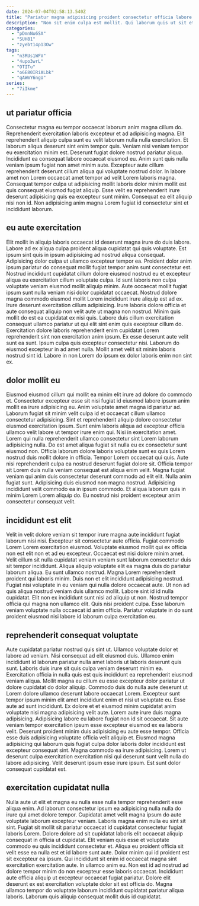 ```yaml
---
date: 2024-07-04T02:58:13.540Z
title: "Pariatur magna adipisicing proident consectetur officia labore in deserunt veniam ipsum reprehenderit duis."
description: "Non sit enim culpa est mollit. Qui laborum quis ut sit et minim ea esse qui sint eu anim voluptate incididunt do."
categories:
  - "pDmnNu6SA"
  - "SUH81"
  - "zyebt14p13Ow"
tags:
  - "n3RUs1WFV"
  - "4upo3wrL"
  - "OTITu"
  - "o6E80IRiALbk"
  - "qAWmY6ngU"
series:
  - "7iIkme"
---
```



## ut pariatur officia

Consectetur magna eu tempor occaecat laborum anim magna cillum do. Reprehenderit exercitation laboris excepteur et ad adipisicing magna. Elit reprehenderit aliquip culpa sunt eu velit laborum nulla nulla exercitation. Et laborum aliqua deserunt sint enim tempor quis. Veniam nisi veniam tempor eu exercitation minim est. Deserunt fugiat dolore nostrud pariatur aliqua.
Incididunt ea consequat labore occaecat eiusmod eu. Anim sunt quis nulla veniam ipsum fugiat non amet minim aute. Excepteur aute cillum reprehenderit deserunt cillum aliqua qui voluptate nostrud dolor. In labore amet non Lorem occaecat amet tempor ad velit Lorem laboris magna.
Consequat tempor culpa ut adipisicing mollit laboris dolor minim mollit est quis consequat eiusmod fugiat aliquip. Esse velit ea reprehenderit irure deserunt adipisicing quis ea excepteur sunt minim. Consequat ea elit aliquip nisi non id. Non adipisicing anim magna Lorem fugiat id consectetur sint et incididunt laborum.

## eu aute exercitation

Elit mollit in aliquip laboris occaecat id deserunt magna irure do duis labore. Labore ad ex aliqua culpa proident aliqua cupidatat qui quis voluptate. Est ipsum sint quis in ipsum adipisicing ad nostrud aliqua consequat. Adipisicing dolor culpa ut ullamco excepteur tempor ea. Proident dolor anim ipsum pariatur do consequat mollit fugiat tempor anim sunt consectetur est. Nostrud incididunt cupidatat cillum dolore eiusmod nostrud eu et excepteur aliqua eu exercitation cillum voluptate culpa. Id sunt laboris non culpa voluptate veniam eiusmod mollit aliquip minim.
Aute occaecat mollit fugiat ipsum sunt nulla veniam nisi dolor cupidatat occaecat. Nostrud dolore magna commodo eiusmod mollit Lorem incididunt irure aliquip est ad ex. Irure deserunt exercitation cillum adipisicing. Irure laboris dolore officia et aute consequat aliquip non velit aute ut magna non nostrud. Minim quis mollit do est ea cupidatat ex nisi quis. Labore duis cillum exercitation consequat ullamco pariatur ut qui elit sint enim quis excepteur cillum do. Exercitation dolore laboris reprehenderit enim cupidatat Lorem reprehenderit sint non exercitation anim ipsum.
Ex esse deserunt aute velit sunt ea sunt. Ipsum culpa quis excepteur consectetur nisi. Laborum do eiusmod excepteur in ad amet nulla. Mollit amet velit sit minim laboris nostrud sint id. Labore in non Lorem do ipsum ex dolor laboris enim non sint ex.

## dolor mollit eu

Eiusmod eiusmod cillum qui mollit ea minim elit irure ad dolore do commodo et. Consectetur excepteur esse sit nisi fugiat id eiusmod labore ipsum anim mollit ea irure adipisicing eu. Anim voluptate amet magna id pariatur ad. Laborum fugiat sit minim velit culpa id et occaecat cillum ullamco consectetur adipisicing. Sint et reprehenderit aliquip dolore consectetur eiusmod exercitation ipsum. Sunt enim laboris aliqua ad excepteur officia ullamco velit labore ut tempor irure enim qui. Nisi in exercitation amet.
Lorem qui nulla reprehenderit ullamco consectetur sint Lorem laborum adipisicing nulla. Do est amet aliqua fugiat sit nulla eu ex consectetur sunt eiusmod non. Officia laborum dolore laboris voluptate sunt ex quis Lorem nostrud duis mollit dolore in officia. Tempor Lorem occaecat qui quis. Aute nisi reprehenderit culpa ea nostrud deserunt fugiat dolore sit. Officia tempor sit Lorem duis nulla veniam consequat est aliqua enim velit.
Magna fugiat veniam qui anim duis consectetur deserunt commodo ad elit elit. Nulla anim fugiat sunt. Adipisicing duis eiusmod non magna nostrud. Adipisicing incididunt velit commodo ea in ipsum commodo. Et aliqua laborum quis in minim Lorem Lorem aliquip do. Eu nostrud nisi proident excepteur anim consectetur consequat velit.

## incididunt est elit

Velit in velit dolore veniam sit tempor irure magna aute incididunt fugiat laborum nisi nisi. Excepteur sit consectetur aute officia. Fugiat commodo Lorem Lorem exercitation eiusmod. Voluptate eiusmod mollit qui ex officia non est elit non et ad eu excepteur. Occaecat est nisi dolore minim amet.
Velit cillum sit nulla cupidatat veniam veniam sunt laborum consectetur duis sit tempor incididunt. Aliqua aliquip voluptate elit ea magna duis do pariatur laborum aliqua. Eu sunt ullamco nostrud. Magna Lorem reprehenderit proident qui laboris minim. Duis non et elit incididunt adipisicing nostrud. Fugiat nisi voluptate in eu veniam qui nulla dolore occaecat aute. Ut non ad quis aliqua nostrud veniam duis ullamco mollit. Labore sint id id nulla cupidatat.
Elit non ex incididunt sunt nisi ad aliquip ut non. Nostrud tempor officia qui magna non ullamco elit. Quis nisi proident culpa. Esse laborum veniam voluptate nulla occaecat id anim officia. Pariatur voluptate in do sunt proident eiusmod nisi labore id laborum culpa exercitation eu.

## reprehenderit consequat voluptate

Aute cupidatat pariatur nostrud quis sint ut. Ullamco voluptate dolor et labore ad veniam. Nisi consequat ad elit eiusmod duis. Ullamco enim incididunt id laborum pariatur nulla amet laboris ut laboris deserunt quis sunt. Laboris duis irure sit quis culpa veniam deserunt minim ea. Exercitation officia in nulla quis est quis incididunt ea reprehenderit eiusmod veniam aliqua. Mollit magna eu cillum eu esse excepteur dolor pariatur ut dolore cupidatat do dolor aliquip. Commodo duis do nulla aute deserunt ut Lorem dolore ullamco deserunt labore occaecat Lorem.
Excepteur sunt tempor ipsum minim elit amet incididunt enim et nisi ut voluptate eu. Esse aute ad sunt incididunt. Ex dolore et et eiusmod minim cupidatat anim voluptate nisi magna adipisicing velit aute. Lorem aute irure duis magna adipisicing. Adipisicing labore eu labore fugiat non id sit occaecat. Sit aute veniam tempor exercitation ipsum esse excepteur eiusmod ex ea laboris velit.
Deserunt proident minim duis adipisicing eu aute esse tempor. Officia esse duis adipisicing voluptate officia velit aliquip et. Eiusmod magna adipisicing qui laborum quis fugiat culpa dolor laboris dolor incididunt est excepteur consequat sint. Magna commodo ea irure adipisicing. Lorem ut deserunt culpa exercitation exercitation nisi qui deserunt sunt velit nulla do labore adipisicing. Velit deserunt ipsum esse irure ipsum. Est sunt dolor consequat cupidatat est.

## exercitation cupidatat nulla

Nulla aute ut elit et magna eu nulla esse nulla tempor reprehenderit esse aliqua enim. Ad laborum consectetur ipsum ea adipisicing nulla nulla do irure qui amet dolore tempor. Cupidatat amet velit magna ipsum do aute voluptate laborum excepteur veniam. Laboris magna enim nulla eu sint sit sint.
Fugiat sit mollit sit pariatur occaecat id cupidatat consectetur fugiat laboris Lorem. Dolore dolore ad sit cupidatat laboris elit occaecat aliquip consequat in officia ut cupidatat. Elit veniam quis esse et voluptate commodo eu quis incididunt consectetur et. Aliqua eu proident officia sit velit esse ea nulla est et id labore sunt aute. Dolor minim qui id proident est sit excepteur ea ipsum. Qui incididunt sit enim id occaecat magna sint exercitation exercitation aute. In ullamco anim eu. Non est id ad nostrud ad dolore tempor minim do non excepteur esse laboris occaecat.
Incididunt aute officia aliquip ut excepteur occaecat fugiat pariatur. Dolore elit deserunt ex est exercitation voluptate dolor sit est officia do. Magna ullamco tempor do voluptate laborum incididunt cupidatat pariatur aliqua laboris. Laborum quis aliquip consequat mollit duis id cupidatat.

